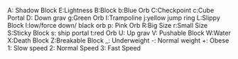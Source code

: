 A: Shadow Block
E:Lightness
B:Block
b:Blue Orb
C:Checkpoint
c:Cube Portal
D: Down grav
g:Green Orb
I:Trampoline
j:yellow jump ring
L:Slippy Block
l:low/force down/ black orb
p: Pink Orb
R:Big Size
r:Small Size
S:Sticky Block
s: ship portal
t:red Orb
U: Up grav
V: Pushable Block
W:Water
X:Death Block
Z:Breakable Block
_: Underweight
-: Normal weight
+: Obese
1: Slow speed
2: Normal Speed
3: Fast Speed